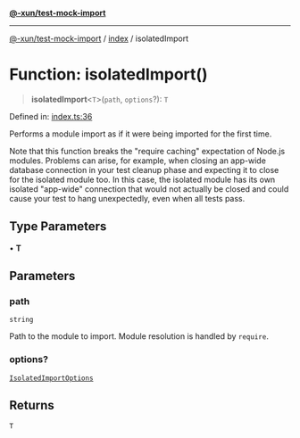 [**@-xun/test-mock-import**](../../README.md)

***

[@-xun/test-mock-import](../../README.md) / [index](../README.md) / isolatedImport

# Function: isolatedImport()

> **isolatedImport**\<`T`\>(`path`, `options`?): `T`

Defined in: [index.ts:36](https://github.com/Xunnamius/test-utils/blob/9f7edcc582dbbcfb1f6644dbb4c6ee8e4bc8a964/packages/test-mock-import/src/index.ts#L36)

Performs a module import as if it were being imported for the first time.

Note that this function breaks the "require caching" expectation of Node.js
modules. Problems can arise, for example, when closing an app-wide database
connection in your test cleanup phase and expecting it to close for the
isolated module too. In this case, the isolated module has its own isolated
"app-wide" connection that would not actually be closed and could cause your
test to hang unexpectedly, even when all tests pass.

## Type Parameters

• **T**

## Parameters

### path

`string`

Path to the module to import. Module resolution is handled by `require`.

### options?

[`IsolatedImportOptions`](../type-aliases/IsolatedImportOptions.md)

## Returns

`T`
